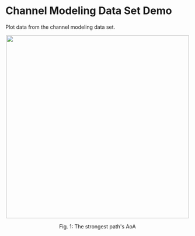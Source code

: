 # Channel Modeling Data Set Demo

Plot data from the channel modeling data set.

<p align="center">
  <img src="https://github.com/nyu-wireless/mmwRobotNav/blob/main/figs/channel_modeling_aoa.png" width="500">
</p>
<p align = "center">
Fig. 1: The strongest path's AoA
</p>

